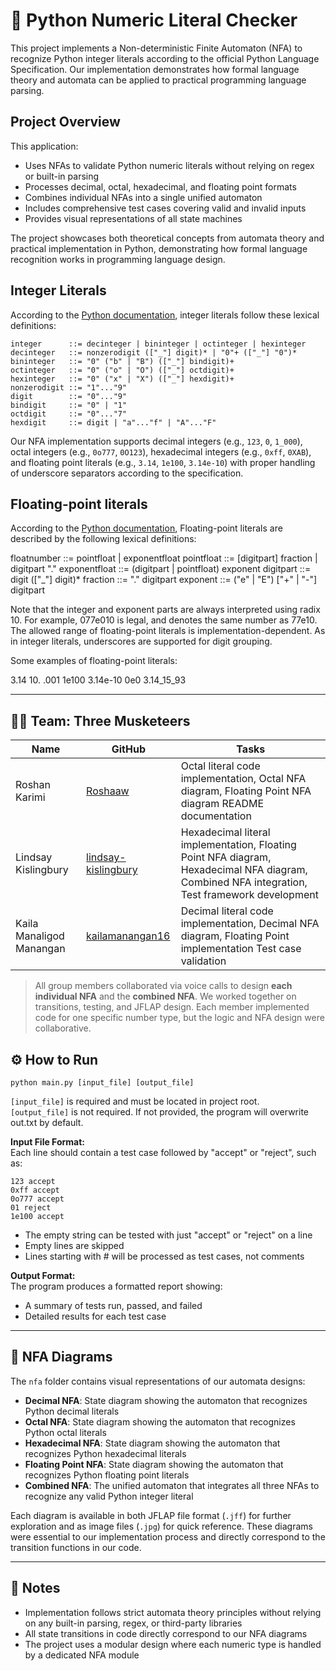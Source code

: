# 🔢 Python Numeric Literal Checker

This project implements a Non-deterministic Finite Automaton (NFA) to recognize Python integer literals according to the official Python Language Specification. Our implementation demonstrates how formal language theory and automata can be applied to practical programming language parsing.

## Project Overview

This application:
- Uses NFAs to validate Python numeric literals without relying on regex or built-in parsing 
- Processes decimal, octal, hexadecimal, and floating point formats
- Combines individual NFAs into a single unified automaton
- Includes comprehensive test cases covering valid and invalid inputs
- Provides visual representations of all state machines

The project showcases both theoretical concepts from automata theory and practical implementation in Python, demonstrating how formal language recognition works in programming language design.

## Integer Literals

According to the [Python documentation](https://docs.python.org/3/reference/lexical_analysis.html#numeric-literals), integer literals follow these lexical definitions:

```
integer      ::= decinteger | bininteger | octinteger | hexinteger
decinteger   ::= nonzerodigit (["_"] digit)* | "0"+ (["_"] "0")*
bininteger   ::= "0" ("b" | "B") (["_"] bindigit)+
octinteger   ::= "0" ("o" | "O") (["_"] octdigit)+
hexinteger   ::= "0" ("x" | "X") (["_"] hexdigit)+
nonzerodigit ::= "1"..."9"
digit        ::= "0"..."9"
bindigit     ::= "0" | "1"
octdigit     ::= "0"..."7"
hexdigit     ::= digit | "a"..."f" | "A"..."F"
``` 

Our NFA implementation supports decimal integers (e.g., `123`, `0`, `1_000`), octal integers (e.g., `0o777`, `0O123`), hexadecimal integers (e.g., `0xff`, `0XAB`), and floating point literals (e.g., `3.14`, `1e100`, `3.14e-10`)  with proper handling of underscore separators according to the specification.   


## Floating-point literals

According to the [Python documentation](https://docs.python.org/3/reference/lexical_analysis.html#numeric-literals), Floating-point literals are described by the following lexical definitions:

floatnumber   ::= pointfloat | exponentfloat
pointfloat    ::= [digitpart] fraction | digitpart "."
exponentfloat ::= (digitpart | pointfloat) exponent
digitpart     ::= digit (["_"] digit)*
fraction      ::= "." digitpart
exponent      ::= ("e" | "E") ["+" | "-"] digitpart

Note that the integer and exponent parts are always interpreted using radix 10. For example, 077e010 is legal, and denotes the same number as 77e10. The allowed range of floating-point literals is implementation-dependent. As in integer literals, underscores are supported for digit grouping.

Some examples of floating-point literals:

3.14    10.    .001    1e100    3.14e-10    0e0    3.14_15_93


---


## 👩‍💻 Team: Three Musketeers 

| Name | GitHub | Tasks |
|------|--------|-------|
| Roshan Karimi | [Roshaaw](https://github.com/Roshaaw) | Octal literal code implementation, Octal NFA diagram, Floating Point NFA diagram README documentation |
| Lindsay Kislingbury | [lindsay-kislingbury](https://github.com/lindsay-kislingbury) | Hexadecimal literal implementation, Floating Point NFA diagram, Hexadecimal NFA diagram, Combined NFA integration, Test framework development |
| Kaila Manaligod Manangan | [kailamanangan16](https://github.com/kailamanangan16) | Decimal literal code implementation, Decimal NFA diagram, Floating Point implementation Test case validation |

> All group members collaborated via voice calls to design **each individual NFA** and the **combined NFA**. We worked together on transitions, testing, and JFLAP design. Each member implemented code for one specific number type, but the logic and NFA design were collaborative.


## ⚙️ How to Run

`python main.py [input_file] [output_file]`

`[input_file]` is required and must be located in project root.   
`[output_file]` is not required. If not provided, the program will overwrite out.txt by default.

**Input File Format:**  
Each line should contain a test case followed by "accept" or "reject", such as:

```
123 accept
0xff accept
0o777 accept
01 reject
1e100 accept
``` 

- The empty string can be tested with just "accept" or "reject" on a line
- Empty lines are skipped
- Lines starting with # will be processed as test cases, not comments

**Output Format:**  
The program produces a formatted report showing:
- A summary of tests run, passed, and failed
- Detailed results for each test case


---

## 📁 NFA Diagrams

The `nfa` folder contains visual representations of our automata designs:

- **Decimal NFA**: State diagram showing the automaton that recognizes Python decimal literals
- **Octal NFA**: State diagram showing the automaton that recognizes Python octal literals
- **Hexadecimal NFA**: State diagram showing the automaton that recognizes Python hexadecimal literals 
- **Floating Point NFA**: State diagram showing the automaton that recognizes Python floating point literals
- **Combined NFA**: The unified automaton that integrates all three NFAs to recognize any valid Python integer literal

Each diagram is available in both JFLAP file format (`.jff`) for further exploration and as image files (`.jpg`) for quick reference. These diagrams were essential to our implementation process and directly correspond to the transition functions in our code.

--- 


## 📎 Notes
- Implementation follows strict automata theory principles without relying on any built-in parsing, regex, or third-party libraries
- All state transitions in code directly correspond to our NFA diagrams
- The project uses a modular design where each numeric type is handled by a dedicated NFA module



